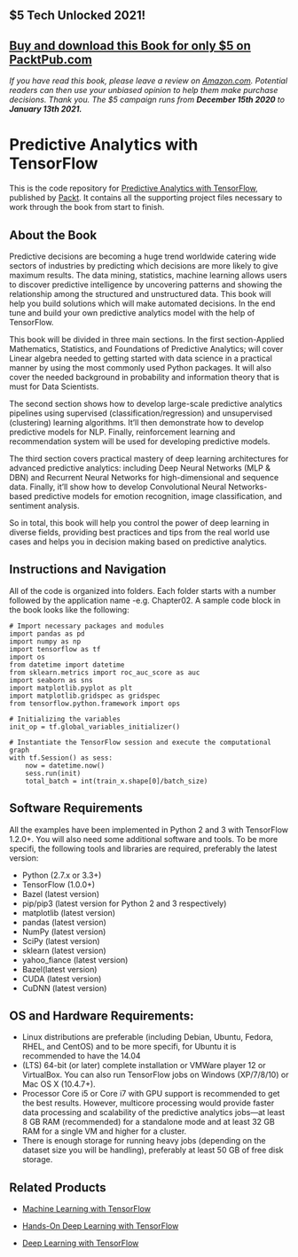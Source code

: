 ## $5 Tech Unlocked 2021!
[Buy and download this Book for only $5 on PacktPub.com](https://www.packtpub.com/product/predictive-analytics-with-tensorflow/9781788398923)
-----
*If you have read this book, please leave a review on [Amazon.com](https://www.amazon.com/gp/product/1788398920).     Potential readers can then use your unbiased opinion to help them make purchase decisions. Thank you. The $5 campaign         runs from __December 15th 2020__ to __January 13th 2021.__*

# Predictive Analytics with TensorFlow
This is the code repository for [Predictive Analytics with TensorFlow](https://www.packtpub.com/big-data-and-business-intelligence/predictive-analytics-tensorflow?utm_source=github&utm_medium=repository&utm_campaign=9781788398923), published by [Packt](https://www.packtpub.com/?utm_source=github). It contains all the supporting project files necessary to work through the book from start to finish.

## About the Book
Predictive decisions are becoming a huge trend worldwide catering wide sectors of industries by predicting which decisions are more likely to give maximum results. The data mining, statistics, machine learning allows users to discover predictive intelligence by uncovering patterns and showing the relationship among the structured and unstructured data. This book will help you build solutions which will make automated decisions. In the end tune and build your own predictive analytics model with the help of TensorFlow.

This book will be divided in three main sections. In the first section-Applied Mathematics, Statistics, and Foundations of Predictive Analytics; will cover Linear algebra needed to getting started with data science in a practical manner by using the most commonly used Python packages. It will also cover the needed background in probability and information theory that is must for Data Scientists.

The second section shows how to develop large-scale predictive analytics pipelines using supervised (classification/regression) and unsupervised (clustering) learning algorithms. It’ll then demonstrate how to develop predictive models for NLP. Finally, reinforcement learning and recommendation system will be used for developing predictive models.

The third section covers practical mastery of deep learning architectures for advanced predictive analytics: including Deep Neural Networks (MLP & DBN) and Recurrent Neural Networks for high-dimensional and sequence data. Finally, it’ll show how to develop Convolutional Neural Networks- based predictive models for emotion recognition, image classification, and sentiment analysis.

So in total, this book will help you control the power of deep learning in diverse fields, providing best practices and tips from the real world use cases and helps you in decision making based on predictive analytics.

## Instructions and Navigation
All of the code is organized into folders. Each folder starts with a number followed by the application name -e.g. Chapter02.
A sample code block in the book looks like the following:

```
# Import necessary packages and modules 
import pandas as pd
import numpy as np
import tensorflow as tf
import os
from datetime import datetime 
from sklearn.metrics import roc_auc_score as auc 
import seaborn as sns
import matplotlib.pyplot as plt
import matplotlib.gridspec as gridspec
from tensorflow.python.framework import ops

# Initializing the variables
init_op = tf.global_variables_initializer()

# Instantiate the TensorFlow session and execute the computational graph
with tf.Session() as sess:
    now = datetime.now()
    sess.run(init)
    total_batch = int(train_x.shape[0]/batch_size)
```
## Software Requirements
All the examples have been implemented in Python 2 and 3 with TensorFlow 1.2.0+.
You will also need some additional software and tools. To be more specifi, the
following tools and libraries are required, preferably the latest version:

* Python (2.7.x or 3.3+)
* TensorFlow (1.0.0+)
* Bazel (latest version)
* pip/pip3 (latest version for Python 2 and 3 respectively)
* matplotlib (latest version)
* pandas (latest version)
* NumPy (latest version)
* SciPy (latest version)
* sklearn (latest version)
* yahoo_fiance (latest version)
* Bazel(latest version)
* CUDA (latest version)
* CuDNN (latest version)

## OS and Hardware Requirements: 
* Linux distributions are preferable (including Debian, Ubuntu, Fedora, RHEL, and
CentOS) and to be more specifi, for Ubuntu it is recommended to have the 14.04
* (LTS) 64-bit (or later) complete installation or VMWare player 12 or VirtualBox. 
You can also run TensorFlow jobs on Windows (XP/7/8/10) or Mac OS X (10.4.7+).
* Processor Core i5 or Core i7 with GPU support is recommended to get the best
results. However, multicore processing would provide faster data processing and
scalability of the predictive analytics jobs—at least 8 GB RAM (recommended) for a
standalone mode and at least 32 GB RAM for a single VM and higher for a cluster.
* There is enough storage for running heavy jobs (depending on the dataset size you
will be handling), preferably at least 50 GB of free disk storage.

## Related Products
* [Machine Learning with TensorFlow](https://www.packtpub.com/big-data-and-business-intelligence/machine-learning-tensorflow?utm_source=github&utm_medium=repository&utm_campaign=9781786462961)

* [Hands-On Deep Learning with TensorFlow](https://www.packtpub.com/big-data-and-business-intelligence/hands-deep-learning-tensorflow?utm_source=github&utm_medium=repository&utm_campaign=9781787282773)

* [Deep Learning with TensorFlow](https://www.packtpub.com/big-data-and-business-intelligence/deep-learning-tensorflow?utm_source=github&utm_medium=repository&utm_campaign=9781786469786)
